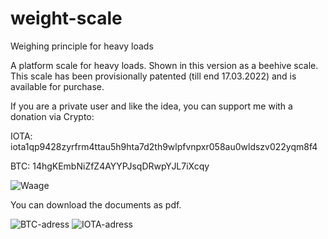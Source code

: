 # weight-scale

Weighing principle for heavy loads 

A platform scale for heavy loads. Shown in this version as a beehive scale. This scale has been provisionally patented (till end 17.03.2022) and is available for purchase.

If you are a private user and like the idea, you can support me with a donation via Crypto:

IOTA: iota1qp9428zyrfrm4ttau5h9hta7d2th9wlpfvnpxr058au0wldszv022yqm8f4

BTC: 14hgKEmbNiZfZ4AYYPJsqDRwpYJL7iXcqy

![Waage](https://user-images.githubusercontent.com/96875239/147881062-44aa6195-d558-4f8a-86ed-1cd874d2f762.jpg)

You can download the documents as pdf.

![BTC-adress](https://user-images.githubusercontent.com/96875239/148399350-decfa141-f2ad-4c8e-b010-2dc080a91a01.png)
![IOTA-adress](https://user-images.githubusercontent.com/96875239/148399371-b9860f9e-b4b4-48eb-b74f-0fec4997483e.png)
